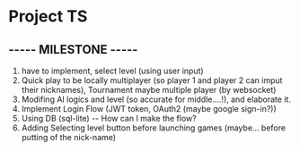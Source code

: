 # Project TS

## ----- MILESTONE -----
1. have to implement, select level (using user input)
2. Quick play to be locally multiplayer (so player 1 and player 2 can imput their nicknames), Tournament maybe multiple player (by websocket)
3. Modifing AI logics and level (so accurate for middle....!), and elaborate it.
4. Implement Login Flow (JWT token, OAuth2 (maybe google sign-in?))
5. Using DB (sql-lite) -- How can I make the flow?
6. Adding Selecting level button before launching games (maybe... before putting of the nick-name)
